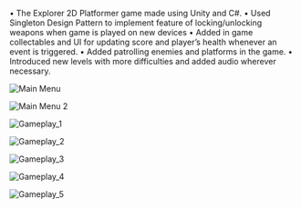 •	The Explorer 2D Platformer game made using Unity and C#.
•	Used Singleton Design Pattern to implement feature of locking/unlocking weapons when game is played on new devices
•	Added in game collectables and UI for updating score and player’s health whenever an event is triggered.
•	Added patrolling enemies and platforms in the game.
•	Introduced new levels with more difficulties and added audio wherever necessary.


![Main Menu](https://github.com/gansari231/2D-Platformer-Game/assets/54135921/7373e630-6707-488a-86c7-d573e3d37d8b)

![Main Menu 2](https://github.com/gansari231/2D-Platformer-Game/assets/54135921/eda11778-b819-41f4-8502-bff9d518ee64)

![Gameplay_1](https://github.com/gansari231/2D-Platformer-Game/assets/54135921/993692d3-7220-4c52-abc0-31bc6866a70f)

![Gameplay_2](https://github.com/gansari231/2D-Platformer-Game/assets/54135921/fc6f83f7-f966-46f6-9d1c-187077a6b1ba)

![Gameplay_3](https://github.com/gansari231/2D-Platformer-Game/assets/54135921/974d4857-2936-4039-90d3-ae7c3db4596d)

![Gameplay_4](https://github.com/gansari231/2D-Platformer-Game/assets/54135921/83670e39-c31e-4ffe-9b43-ca577bb5f0eb)

![Gameplay_5](https://github.com/gansari231/2D-Platformer-Game/assets/54135921/e3e4f798-94b3-46f0-9bde-2b2131307360)

